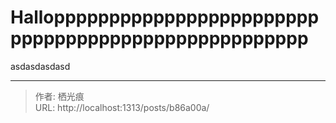 # Halloppppppppppppppppppppppppppppppppppppppppppppppppppp

asdasdasdasd
<!--more-->


---

> 作者: 栖光痕  
> URL: http://localhost:1313/posts/b86a00a/  

